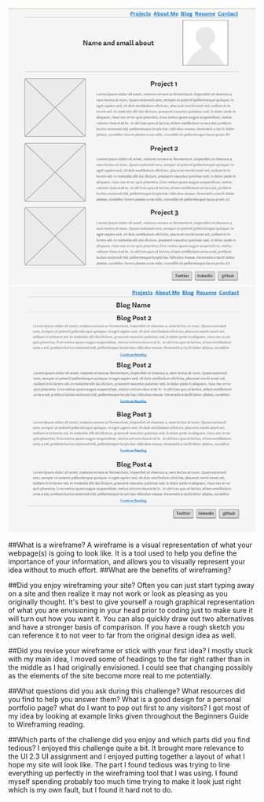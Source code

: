 ![wireframe-index](imgs/wireframe-index.png "Wireframe index")
![wireframe-blog-index](imgs/wireframe-blog-index.png "Wireframe blog index")

##What is a wireframe?
A wireframe is a visual representation of what your webpage(s) is going to look like. It is a tool used to help you define the importance of your information, and allows you to visually represent your idea without to much effort.
##What are the benefits of wireframing?


##Did you enjoy wireframing your site?
Often you can just start typing away on a site and then realize it may not work or look as pleasing as you originally thought. It's best to give yourself a rough graphical representation of what you are envisioning in your head prior to coding just to make sure it will turn out how you want it. You can also quickly draw out two alternatives and have a stronger basis of comparison. If you have a rough sketch you can reference it to not veer to far from the original design idea as well.


##Did you revise your wireframe or stick with your first idea?
I mostly stuck with my main idea, I moved some of headings to the far right rather than in the middle as I had originally envisioned. I could see that changing possibly as the elements of the site become more real to me potentially.


##What questions did you ask during this challenge? What resources did you find to help you answer them?
What is a good design for a personal portfolio page? what do I want to pop out first to any visitors? I got most of my idea by looking at example links given throughout the Beginners Guide to Wireframing reading.

##Which parts of the challenge did you enjoy and which parts did you find tedious?
I enjoyed this challenge quite a bit. It brought more relevance to the UI 2.3 UI assignment and I enjoyed putting together a layout of what I hope my site will look like. The part I found tedious was trying to line everything up perfectly in the wireframing tool that I was using. I found myself spending probably too much time trying to make it look just right which is my own fault, but I found it hard not to do.

